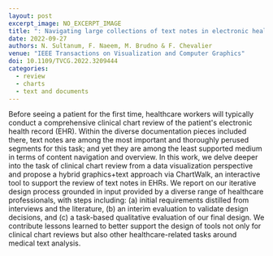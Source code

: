 ```yaml
---
layout: post
excerpt_image: NO_EXCERPT_IMAGE
title: ": Navigating large collections of text notes in electronic health records for clinical chart review"
date: 2022-09-27
authors: N. Sultanum, F. Naeem, M. Brudno & F. Chevalier
venue: "IEEE Transactions on Visualization and Computer Graphics"
doi: 10.1109/TVCG.2022.3209444
categories:
  - review
  - charts
  - text and documents
---
```

Before seeing a patient for the first time, healthcare workers will typically conduct a comprehensive clinical chart review of the patient's electronic health record (EHR). Within the diverse documentation pieces included there, text notes are among the most important and thoroughly perused segments for this task; and yet they are among the least supported medium in terms of content navigation and overview. In this work, we delve deeper into the task of clinical chart review from a data visualization perspective and propose a hybrid graphics+text approach via ChartWalk, an interactive tool to support the review of text notes in EHRs. We report on our iterative design process grounded in input provided by a diverse range of healthcare professionals, with steps including: (a) initial requirements distilled from interviews and the literature, (b) an interim evaluation to validate design decisions, and (c) a task-based qualitative evaluation of our final design. We contribute lessons learned to better support the design of tools not only for clinical chart reviews but also other healthcare-related tasks around medical text analysis.
